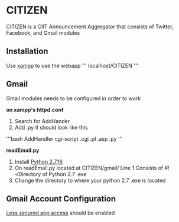 # CITIZEN

CITIZEN is a CIIT Announcement Aggregator that consists of Twitter, Facebook, and Gmail modules

## Installation

Use [xampp](https://www.apachefriends.org/index.html) to use the webapp 
'''
localhost/CITIZEN
'''

## Gmail

Gmail modules needs to be configured in order to work

**on xampp's httpd.conf**
1. Search for AddHander
2. Add .py
It should look like this

'''bash
AddHandler cgi-script .cgi .pl .asp .py
'''

**readEmail.py**

1. Install [Python 2.7.16](https://www.python.org/downloads/)
2. On readEmail.py located at CITIZEN/gmail/
Line 1 Consists of #!<Directory of Python 2.7 .exe
3. Change the directory to where your python 2.7 .exe is located

## Gmail Account Configuration

[Less secured app access](https://myaccount.google.com/security) should be enabled